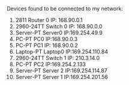 Devices found to be connected to my network:
1. 2811 Router 0 IP: 168.90.0.1   
2. 2960-24TT Switch 0 IP: 168.90.0.0
3. Server-PT Server0 IP:169.254.49.9
4. PC-PT PC0 IP:168.90.0.3
5. PC-PT PC1 IP: 168.90.0.2
6. Laptop-PT Laptop0 IP:169.254.110.84
7. 2960-24TT Switch 1 IP: 210.3.14.0
8. PC-PT PC2 IP:169.254.2.133
9. Server-PT Server 2 IP:169.254.114.87
10. Server-PT Server 1 IP:169.254.201.56

